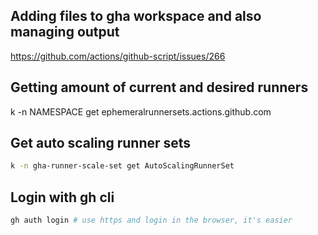 ## Adding files to gha workspace and also managing output

https://github.com/actions/github-script/issues/266

## Getting amount of current and desired runners

k -n NAMESPACE get ephemeralrunnersets.actions.github.com

## Get auto scaling runner sets

```bash
k -n gha-runner-scale-set get AutoScalingRunnerSet
```

## Login with gh cli
```bash
gh auth login # use https and login in the browser, it's easier
```
